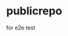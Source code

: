 # publicrepo
for e2e test





































































































































































































































































































































































































































































































































































































































































































































































































































































































































































































































































































































































































































































































































































































































































































































































































































































































































































































































































































































































































































































































































































































































































































































































































































































































































































































































































































































































































































































































































































































































































































































































































































































































































































































































































































































































































































































































































































































































































































































































































































































































































































































































































































































































































































































































